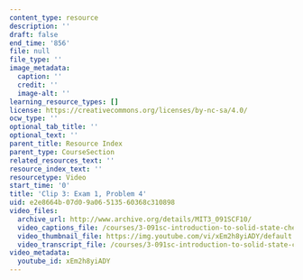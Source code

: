 ```yaml
---
content_type: resource
description: ''
draft: false
end_time: '856'
file: null
file_type: ''
image_metadata:
  caption: ''
  credit: ''
  image-alt: ''
learning_resource_types: []
license: https://creativecommons.org/licenses/by-nc-sa/4.0/
ocw_type: ''
optional_tab_title: ''
optional_text: ''
parent_title: Resource Index
parent_type: CourseSection
related_resources_text: ''
resource_index_text: ''
resourcetype: Video
start_time: '0'
title: 'Clip 3: Exam 1, Problem 4'
uid: e2e8664b-07d0-9a06-5135-60368c310898
video_files:
  archive_url: http://www.archive.org/details/MIT3_091SCF10/
  video_captions_file: /courses/3-091sc-introduction-to-solid-state-chemistry-fall-2010/901703e482d152a4b7993f62a1a0b386_xEm2h8yiADY.vtt
  video_thumbnail_file: https://img.youtube.com/vi/xEm2h8yiADY/default.jpg
  video_transcript_file: /courses/3-091sc-introduction-to-solid-state-chemistry-fall-2010/4f840100b3dc4776fdcb087f6dedc22f_xEm2h8yiADY.pdf
video_metadata:
  youtube_id: xEm2h8yiADY
---
```

